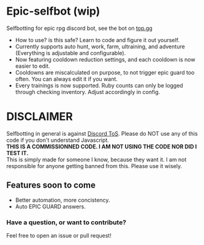 # Epic-selfbot (wip)
Selfbotting for epic rpg discord bot, see the bot on [top.gg](https://top.gg/bot/555955826880413696)

* How to use? is this safe?
Learn to code and figure it out yourself.
* Currently supports auto hunt, work, farm, ultraining, and adventure (Everything is adjustable and configurable).
* Now featuring cooldown reduction settings, and each cooldown is now easier to edit.
* Cooldowns are miscalculated on purpose, to not trigger epic guard too often. You can always edit it if you want.
* Every trainings is now supported. Ruby counts can only be logged through checking inventory. Adjust accordingly in config.

# DISCLAIMER
Selfbotting in general is against [Discord ToS](https://discord.com/tos). Please do NOT use any of this code if you don't understand Javascript.<br>
**THIS IS A COMMISSIONNED CODE. I AM NOT USING THE CODE NOR DID I TEST IT.**<br>
This is simply made for someone I know, because they want it. I am not responsible for anyone getting banned from this. Please use it wisely.
 
## Features soon to come
* Better automation, more concistency.
* Auto EPIC GUARD answers.

### Have a question, or want to contribute?
Feel free to open an issue or pull request!